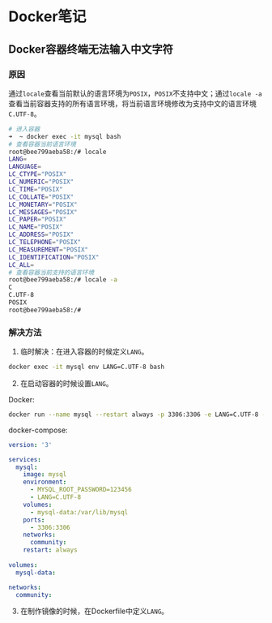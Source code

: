 # Docker笔记

## Docker容器终端无法输入中文字符

### 原因

通过`locale`查看当前默认的语言环境为`POSIX`，`POSIX`不支持中文；通过`locale -a` 查看当前容器支持的所有语言环境，将当前语言环境修改为支持中文的语言环境`C.UTF-8`。

```bash
# 进入容器
➜  ~ docker exec -it mysql bash
# 查看容器当前语言环境
root@bee799aeba58:/# locale
LANG=
LANGUAGE=
LC_CTYPE="POSIX"
LC_NUMERIC="POSIX"
LC_TIME="POSIX"
LC_COLLATE="POSIX"
LC_MONETARY="POSIX"
LC_MESSAGES="POSIX"
LC_PAPER="POSIX"
LC_NAME="POSIX"
LC_ADDRESS="POSIX"
LC_TELEPHONE="POSIX"
LC_MEASUREMENT="POSIX"
LC_IDENTIFICATION="POSIX"
LC_ALL=
# 查看容器当前支持的语言环境
root@bee799aeba58:/# locale -a
C
C.UTF-8
POSIX
root@bee799aeba58:/#
```

### 解决方法

1. 临时解决：在进入容器的时候定义`LANG`。

```bash
docker exec -it mysql env LANG=C.UTF-8 bash
```

2. 在启动容器的时候设置`LANG`。

Docker: 

```bash
docker run --name mysql --restart always -p 3306:3306 -e LANG=C.UTF-8 -e MYSQL_ROOT_PASSWORD=123456 -d mysql
```

docker-compose: 

```yaml
version: '3'

services:
  mysql:
    image: mysql
    environment:
      - MYSQL_ROOT_PASSWORD=123456
      - LANG=C.UTF-8
    volumes:
      - mysql-data:/var/lib/mysql
    ports:
      - 3306:3306
    networks:
      community:
    restart: always
    
volumes:
  mysql-data:

networks:
  community:
```

3. 在制作镜像的时候，在Dockerfile中定义`LANG`。

